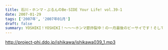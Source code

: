 ```yaml
---
title: 石川・ホンマ・ぶるんのBe-SIDE Your Life! vol.39-1
date: 2007-01-29
tags: ['2007年', '2007年01月']
draft: false
summary: YOSHIKI！YOSHIKI！〜〜〜ホンマ節炸裂中！の一月最後のビーサイです！そしてそして！ビーサイグッズ企画第３弾「DDDP」の販売についての詳細がコチラの後半に〜。よーく聴いてね！デキは良いこと間違いなし！？のこちらのパーカー！HPの「お知らせ」にも詳細を上げますので要チェケラですよ。NAMAE
---
```


http://project-phi.ddo.jp/ishikawa/ishikawa039_1.mp3
